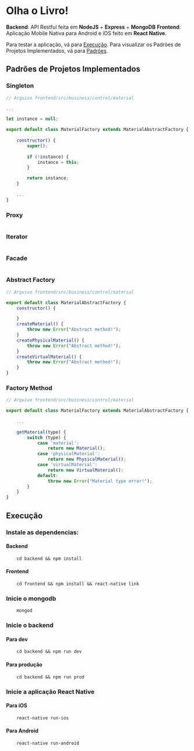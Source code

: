 # Olha o Livro!
__Backend__: API Restful feita em **NodeJS** + **Express** + **MongoDB**
__Frontend__: Aplicação Mobile Nativa para Android e iOS feito em **React Native**.

Para testar a aplicação, vá para [Execução](##execução).
Para visualizar os Padrões de Projetos Implementados, vá para [Padrões](##padrões-de-projetos-implementados).
## Padrões de Projetos Implementados

### Singleton
```js
// Arquivo frontend/src/business/control/material

...

let instance = null;

export default class MaterialFactory extends MaterialAbstractFactory {
    
    constructor() { 
        super();
        
        if (!instance) {
            instance = this;
        }

        return instance;
    }
    
    ...
}

```

### Proxy
```js

```

### Iterator
```js

```

### Facade
```js

```

### Abstract Factory
```js
// Arquivo frontend/src/business/control/material

export default class MaterialAbstractFactory {
    constructor() { 

    }
    createMaterial() {
        throw new Error("Abstract method!");
    }
    createPhysicalMaterial() {
        throw new Error("Abstract method!");
    }
    createVirtualMaterial() {
        throw new Error("Abstract method!");
    }
}

```

### Factory Method
```js
// Arquivo frontend/src/business/control/material

export default class MaterialFactory extends MaterialAbstractFactory {
    
    ...

    getMaterial(type) {
        switch (type) {
            case 'material':
                return new Material();
            case 'physicalMaterial':
                return new PhysicalMaterial();
            case 'virtualMaterial':
                return new VirtualMaterial();
            default:
                throw new Error("Material type error!");
        }
    }
}

```




## Execução
### Instale as dependencias:
#### Backend
```console
    cd backend && npm install
```
#### Frontend
```console
    cd frontend && npm install && react-native link
```

### Inicie o mongodb

```console
    mongod
```

### Inicie o backend
#### Para dev

```console
    cd backend && npm run dev
```
#### Para produção

```console
    cd backend && npm run prod
```

### Inicie a aplicação React Native
#### Para iOS
```console
    react-native run-ios
```

#### Para Android
```console
    react-native run-android
```
